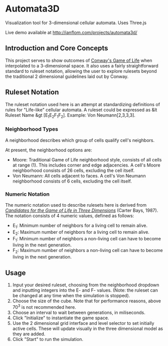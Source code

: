 # Automata3D
Visualization tool for 3-dimensional cellular automata. Uses Three.js

Live demo available at http://ianflom.com/projects/automata3d/

## Introduction and Core Concepts
This project serves to show outcomes of [Conway's Game of Life](https://en.wikipedia.org/wiki/Conway%27s_Game_of_Life) when interpolated to a 3-dimensional space. It also uses a fairly straightforward standard to ruleset notation, allowing the user to explore rulesets beyond the traditional 2 dimensional guidelines laid out by Conway.

## Ruleset Notation
The ruleset notation used here is an attempt at standardizing definitions of rules for "Life-like" cellular automata. A ruleset could be expressed as &lt Ruleset Name &gt \[E<sub>1</sub>E<sub>2</sub>F<sub>1</sub>F<sub>2</sub>\]. Example: Von Neumann\[2,3,3,3\].

### Neighborhood Types
A neighborhood describes which group of cells qualify cell's neighbors.

At present, the neighborhood options are:
- Moore: Traditional Game of Life neighborhood style, consists of all cells at range (1). This includes corner and edge adjacencies. A cell's Moore neighborhood consists of 26 cells, excluding the cell itself.
- Von Neumann: All cells adjacent to faces. A cell's Von Neumann neighborhood consists of 6 cells, excluding the cell itself.

### Numeric Notation
The numeric notation used to describe rulesets here is derived from [*Candidates for the Game of Life in Three Dimensions*](https://wpmedia.wolfram.com/uploads/sites/13/2018/02/01-3-1.pdf) (Carter Bays, 1987).
The notation consists of 4 numeric values, defined as follows:

- E<sub>1</sub>: Minimum number of neighbors for a living cell to remain alive.
- E<sub>2</sub>: Maximum number of neighbors for a living cell to remain alive.
- F<sub>1</sub>: Minimum number of neighbors a non-living cell can have to become living in the next generation.
- F<sub>2</sub>: Maximum number of neighbors a non-living cell can have to become living in the next generation.

## Usage

1. Input your desired ruleset, choosing from the neighborhood dropdown and inputting integers into the E- and F- values. (Note: the ruleset can be changed at any time when the simulation is stopped).
2. Choose the size of the cube. Note that for performance reasons, above 70<sup>3</sup> is not recommended here.
3. Choose an interval to wait between generations, in miliseconds.
4. Click "Initialize" to instantiate the game space.
5. Use the 2 dimensional grid interface and level selector to set initially active cells. These will update visually in the three dimensional model as they are added.
6. Click "Start" to run the simulation.